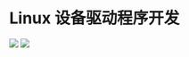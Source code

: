 
# Linux 设备驱动程序开发

[![](https://img.shields.io/badge/Language-English-blue.svg?style=flat-square)](./README.md) [![](https://img.shields.io/badge/Language-简体中文-red.svg?style=flat-square)](./README-zh-cn.md)
